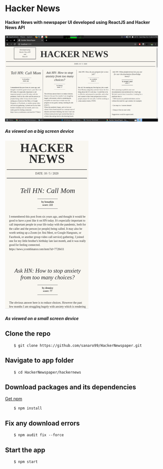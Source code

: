 # Hacker News

#### Hacker News with newspaper UI developed using ReactJS and Hacker News API

![hackernews_bigscreen.png](screenshots/hackernews_bigscreen.png?raw=true "As viewed on a big screen device")

##### As viewed on a big screen device


![hackernews_smallscreen.png](screenshots/hackernews_smallscreen.png?raw=true "As viewed on a small screen device")

##### As viewed on a small screen device


## Clone the repo

```
    $ git clone https://github.com/sanaro99/HackerNewspaper.git
``` 


## Navigate to app folder

```
    $ cd HackerNewspaper/hackernews
```


## Download packages and its dependencies

[Get npm](https://www.npmjs.com/get-npm)

```
    $ npm install
```


## Fix any download errors

```
    $ npm audit fix --force
```


## Start the app

```
    $ npm start
```
